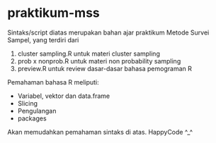 # praktikum-mss
Sintaks/script diatas merupakan bahan ajar praktikum Metode Survei Sampel, yang terdiri dari

1. cluster sampling.R untuk materi cluster sampling
2. prob x nonprob.R untuk materi non probability sampling
3. preview.R untuk review dasar-dasar bahasa pemograman R

Pemahaman bahasa R meliputi:
- Variabel, vektor dan data.frame
- Slicing
- Pengulangan
- packages

Akan memudahkan pemahaman sintaks di atas.
HappyCode ^_^
